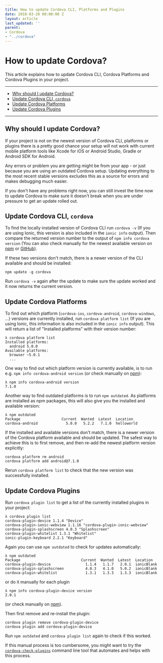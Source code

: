 ```yaml
---
title: How to update Cordova CLI, Platforms and Plugins
date: 2018-03-20 00:00:00 Z
layout: article
last_updated: ''
parent:
- Cordova
- "../cordova"
---
```


# How to update Cordova?

This article explains how to update Cordova CLI, Cordova Platforms and Cordova Plugins in your project.

---

- [Why should I update Cordova?](#why-should-i-update-cordova)
- [Update Cordova CLI, `cordova`](#update-cordova-cli-cordova)
- [Update Cordova Platforms](#update-cordova-platforms)
- [Update Cordova Plugins](#update-cordova-plugins)

---

## Why should I update Cordova?

If your project is not on the newest version of Cordova CLI, platforms or plugins there is a pretty good chance your setup will not work with current mobile platform tools like Xcode for iOS or Android Studio, Gradle or Android SDK for Android.

Any errors or problem you are getting might be from your app - or just because you are using an outdated Cordova setup. Updating everything to the most recent stable versions excludes this as a source for errors and makes debugging much easier.

If you don't have any problems right now, you can still invest the time now to update Cordova to make sure it doesn't break when you are under pressure to get an update rolled out.

## Update Cordova CLI, `cordova`

To find the locally installed version of Cordova CLI run `cordova -v` (If you are using Ionic, this version is also included in the `ionic info` output). Then compare the returned version number to the output of `npm info cordova version` (You can also check manually for the newest available version on [npm](https://www.npmjs.com/package/cordova) or [GitHub](https://github.com/apache/cordova-cli/releases)).

If these two versions don't match, there is a newer version of the CLI available and should be installed:

```
npm update -g cordova
```

Run `cordova -v` again after the update to make sure the update worked and it now returns the current version.

## Update Cordova Platforms

To find out which platform (`cordova-ios`, `cordova-android`, `cordova-windows`, ...) versions are currently installed, run `cordova platform list` (If you are using Ionic, this information is also included in the `ionic info` output). This will return a list of "Installed platforms" with their version number:

```
λ cordova platform list
Installed platforms:
  android 5.0.0
Available platforms:
  browser ~5.0.1
  ...
```

One way to find out which platform version is currently available, is to run e.g. `npm info cordova-android version` (or check manually on [npm](https://www.npmjs.com/package/cordova-android)):

```
λ npm info cordova-android version
7.1.0
```

Another way to find outdated platforms is to run `npm outdated`. As platforms are installed as npm packages, this will also give you the installed and available version:

```
λ npm outdated
Package                   Current  Wanted  Latest  Location
cordova-android             5.0.0   5.2.2   7.1.0  helloworld
```

If the installed and available versions don't match, there is a newer version of the Cordova platform available and should be updated. The safest way to achieve this is to first remove, and then re-add the newest platform version explicitly:

```
cordova platform rm android
cordova platform add android@7.1.0
```

Rerun `cordova platform list` to check that the new version was successfully installed.

## Update Cordova Plugins

Run `cordova plugin list` to get a list of the currently installed plugins in your project:

```
λ cordova plugin list
cordova-plugin-device 1.1.4 "Device"
cordova-plugin-ionic-webview 1.1.16 "cordova-plugin-ionic-webview"
cordova-plugin-splashscreen 4.0.3 "Splashscreen"
cordova-plugin-whitelist 1.3.1 "Whitelist"
ionic-plugin-keyboard 2.2.1 "Keyboard"
```

Again you can use `npm outdated` to check for updates automatically:

```
λ npm outdated
Package                            Current  Wanted  Latest  Location
cordova-plugin-device                1.1.4   1.1.7   2.0.1  ionicBlank
cordova-plugin-splashscreen          4.0.3   4.1.0   5.0.2  ionicBlank
cordova-plugin-whitelist             1.3.1   1.3.3   1.3.3  ionicBlank
```

or do it manually for each plugin

```
λ npm info cordova-plugin-device version
2.0.1
```

(or check manually on [npm](https://www.npmjs.com/package/cordova-plugin-device)).

Then first remove and re-install the plugin:

```
cordova plugin remove cordova-plugin-device
cordova plugin add cordova-plugin-device
```

Run `npm outdated` and `cordova plugin list` again to check if this worked.

If this manual process is too cumbersome, you might want to try the [`cordova-check-plugins`](https://www.npmjs.com/package/cordova-check-plugins) command line tool that automates and helps with this process.
